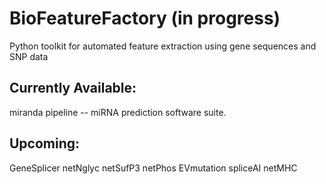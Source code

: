 # BioFeatureFactory (in progress)
Python toolkit for automated feature extraction using gene sequences and SNP data

## Currently Available:

miranda pipeline -- miRNA prediction software suite.


## Upcoming:

GeneSplicer
netNglyc
netSufP3
netPhos
EVmutation
spliceAI
netMHC
